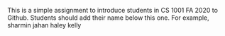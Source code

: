 This is a simple assignment to introduce students in CS 1001 FA 2020 to Github. Students should add their name below this one. For example,
sharmin jahan
haley kelly
